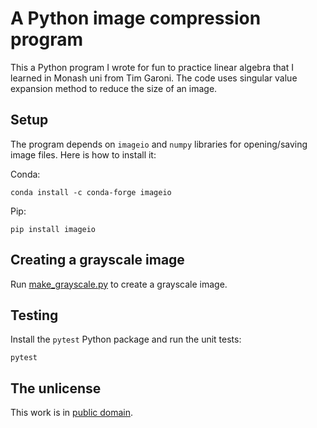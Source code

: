 # A Python image compression program

This a Python program I wrote for fun to practice linear algebra that I learned in Monash uni from Tim Garoni. The code uses singular value expansion method to reduce the size of an image.

## Setup

The program depends on `imageio` and `numpy` libraries for opening/saving image files. Here is how to install it:

Conda:

```
conda install -c conda-forge imageio
```


Pip:

```
pip install imageio
```


## Creating a grayscale image

Run [make_grayscale.py](make_grayscale.py) to create a grayscale image.


## Testing

Install the `pytest` Python package and run the unit tests:

```
pytest
```

## The unlicense

This work is in [public domain](LICENSE).

